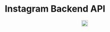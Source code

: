 # Instagram Backend API

<p align="center"><img height=20px src="https://i.pinimg.com/originals/26/79/cc/2679ccf97df374dc84a60063ac9487d3.jpg"></p>